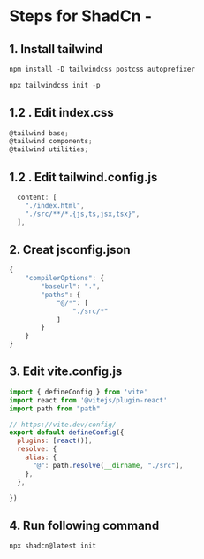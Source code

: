 # Steps for ShadCn -

## 1. Install tailwind

```javascript
npm install -D tailwindcss postcss autoprefixer

npx tailwindcss init -p
```

## 1.2 . Edit index.css

``` javascript
@tailwind base;
@tailwind components;
@tailwind utilities;

```
## 1.2 . Edit tailwind.config.js

``` javascript
  content: [
    "./index.html",
    "./src/**/*.{js,ts,jsx,tsx}",
  ],
```

## 2. Creat jsconfig.json 
``` javascript
{
    "compilerOptions": {
        "baseUrl": ".",
        "paths": {
            "@/*": [
                "./src/*"
            ]
        }
    }
}
```

## 3. Edit vite.config.js
``` javascript
import { defineConfig } from 'vite'
import react from '@vitejs/plugin-react'
import path from "path"

// https://vite.dev/config/
export default defineConfig({
  plugins: [react()],
  resolve: {
    alias: {
      "@": path.resolve(__dirname, "./src"),
    },
  },

})
```

## 4. Run following command
``` javascript
npx shadcn@latest init
```

## 
``` javascript
```